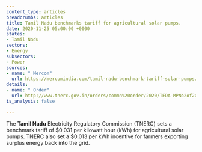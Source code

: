 ```yaml
---
content_type: articles
breadcrumbs: articles
title: Tamil Nadu benchmarks tariff for agricultural solar pumps.
date: 2020-11-25 05:00:00 +0000
states:
- Tamil Nadu
sectors:
- Energy
subsectors:
- Power
sources:
- name: " Mercom"
  url: https://mercomindia.com/tamil-nadu-benchmark-tariff-solar-pumps/
details:
- name: " Order"
  url: http://www.tnerc.gov.in/orders/commn%20order/2020/TEDA-MPNo2of2020.pdf
is_analysis: false

---
```

The **Tamil Nadu** Electricity Regulatory Commission (TNERC) sets a benchmark tariff of $0.031 per kilowatt hour (kWh) for agricultural solar pumps. TNERC also set a $0.013 per kWh incentive for farmers exporting surplus energy back into the grid.